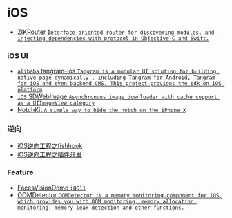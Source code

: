 # iOS
 - [ZIKRouter `Interface-oriented router for discovering modules, and injecting dependencies with protocol in Objective-C and Swift.`](https://github.com/Zuikyo/ZIKRouter)

### iOS UI
 - [`alibaba` tangram-ios `Tangram is a modular UI solution for building native page dynamically , including Tangram for Android, Tangram for iOS and even backend CMS. This project provides the sdk on iOS platform`](https://github.com/alibaba/tangram-ios)
 - [`iOS` SDWebImage `Asynchronous image downloader with cache support as a UIImageView category`](https://github.com/rs/SDWebImage)
 - [NotchKit `A simple way to hide the notch on the iPhone X`](https://github.com/HarshilShah/NotchKit)

### 逆向
 - [iOS逆向工程之fishhook](http://www.imlifengfeng.com/blog/?p=692)
 - [iOS逆向工程之插件开发](http://www.imlifengfeng.com/blog/?p=677)
 
### Feature
 - [FacesVisionDemo `iOS11`](https://github.com/cocoa-ai/FacesVisionDemo)
 - [OOMDetector `OOMDetector is a memory monitoring component for iOS which provides you with OOM monitoring, memory allocation monitoring, memory leak detection and other functions.
`](https://github.com/Tencent/OOMDetector)
